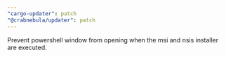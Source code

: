 ```yaml
---
"cargo-updater": patch
"@crabnebula/updater": patch
---
```


Prevent powershell window from opening when the msi and nsis installer are executed.
